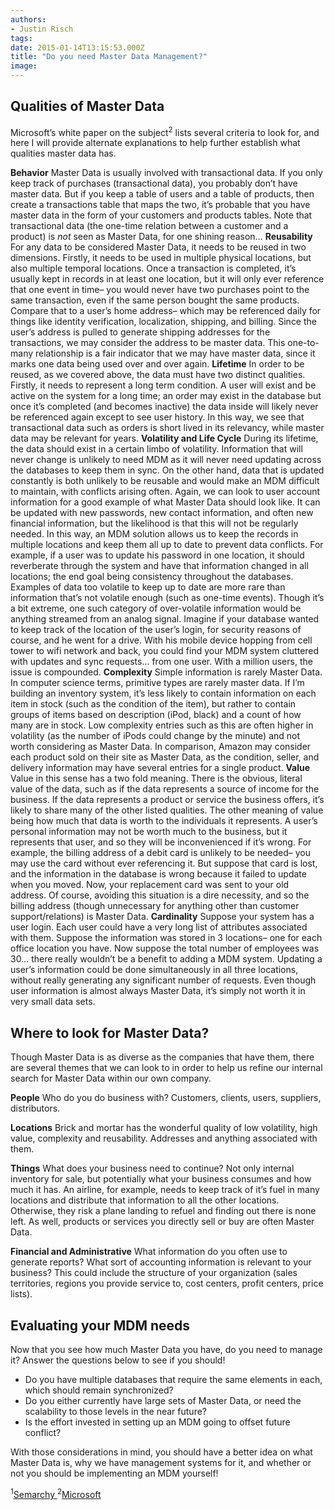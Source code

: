 ```yaml
---
authors:
- Justin Risch
tags:
date: 2015-01-14T13:15:53.000Z
title: "Do you need Master Data Management?"
image: 
---
```


## Qualities of Master Data

 Microsoft’s white paper on the subject<sup>2</sup> lists several criteria to look for, and here I will provide alternate explanations to help further establish what qualities master data has.

**Behavior**
 Master Data is usually involved with transactional data. If you only keep track of purchases (transactional data), you probably don’t have master data. But if you keep a table of users and a table of products, then create a transactions table that maps the two, it’s probable that you have master data in the form of your customers and products tables. Note that transactional data (the one-time relation between a customer and a product) is *not* seen as Master Data, for one shining reason…
**Reusability**
 For any data to be considered Master Data, it needs to be reused in two dimensions. Firstly, it needs to be used in multiple physical locations, but also multiple temporal locations. Once a transaction is completed, it’s usually kept in records in at least one location, but it will only ever reference that one event in time– you would never have two purchases point to the same transaction, even if the same person bought the same products.
 Compare that to a user’s home address– which may be referenced daily for things like identity verification, localization, shipping, and billing. Since the user’s address is pulled to generate shipping addresses for the transactions, we may consider the address to be master data. This one-to-many relationship is a fair indicator that we may have master data, since it marks one data being used over and over again.
**Lifetime**
 In order to be reused, as we covered above, the data must have two distinct qualities. Firstly, it needs to represent a long term condition. A user will exist and be active on the system for a long time; an order may exist in the database but once it’s completed (and becomes inactive) the data inside will likely never be referenced again except to see user history. In this way, we see that transactional data such as orders is short lived in its relevancy, while master data may be relevant for years.
**Volatility and Life Cycle**
 During its lifetime, the data should exist in a certain limbo of volatility. Information that will never change is unlikely to need MDM as it will never need updating across the databases to keep them in sync. On the other hand, data that is updated constantly is both unlikely to be reusable and would make an MDM difficult to maintain, with conflicts arising often. Again, we can look to user account information for a good example of what Master Data should look like. It can be updated with new passwords, new contact information, and often new financial information, but the likelihood is that this will not be regularly needed. In this way, an MDM solution allows us to keep the records in multiple locations and keep them all up to date to prevent data conflicts. For example, if a user was to update his password in one location, it should reverberate through the system and have that information changed in all locations; the end goal being consistency throughout the databases.
 Examples of data too volatile to keep up to date are more rare than information that’s not volatile enough (such as one-time events). Though it’s a bit extreme, one such category of over-volatile information would be anything streamed from an analog signal. Imagine if your database wanted to keep track of the location of the user’s login, for security reasons of course, and he went for a drive. With his mobile device hopping from cell tower to wifi network and back, you could find your MDM system cluttered with updates and sync requests… from one user. With a million users, the issue is compounded.
**Complexity**
 Simple information is rarely Master Data. In computer science terms, primitive types are rarely master data. If I’m building an inventory system, it’s less likely to contain information on each item in stock (such as the condition of the item), but rather to contain groups of items based on description (iPod, black) and a count of how many are in stock. Low complexity entries such as this are often higher in volatility (as the number of iPods could change by the minute) and not worth considering as Master Data. In comparison, Amazon may consider each product sold on their site as Master Data, as the condition, seller, and delivery information may have several entries for a single product.
**Value**
 Value in this sense has a two fold meaning. There is the obvious, literal value of the data, such as if the data represents a source of income for the business. If the data represents a product or service the business offers, it’s likely to share many of the other listed qualities.
 The other meaning of value being how much that data is worth to the individuals it represents. A user’s personal information may not be worth much to the business, but it represents that user, and so they will be inconvenienced if it’s wrong. For example, the billing address of a debit card is unlikely to be needed– you may use the card without ever referencing it. But suppose that card is lost, and the information in the database is wrong because it failed to update when you moved. Now, your replacement card was sent to your old address. Of course, avoiding this situation is a dire necessity, and so the billing address (though unnecessary for anything other than customer support/relations) is Master Data.
**Cardinality**
 Suppose your system has a user login. Each user could have a very long list of attributes associated with them. Suppose the information was stored in 3 locations– one for each office location you have. Now suppose the total number of employees was 30… there really wouldn’t be a benefit to adding a MDM system. Updating a user’s information could be done simultaneously in all three locations, without really generating any significant number of requests. Even though user information is almost always Master Data, it’s simply not worth it in very small data sets.

## Where to look for Master Data?

 Though Master Data is as diverse as the companies that have them, there are several themes that we can look to in order to help us refine our internal search for Master Data within our own company.

**People**
 Who do you do business with? Customers, clients, users, suppliers, distributors.

**Locations**
 Brick and mortar has the wonderful quality of low volatility, high value, complexity and reusability. Addresses and anything associated with them.

**Things**
 What does your business need to continue? Not only internal inventory for sale, but potentially what your business consumes and how much it has. An airline, for example, needs to keep track of it’s fuel in many locations and distribute that information to all the other locations. Otherwise, they risk a plane landing to refuel and finding out there is none left. As well, products or services you directly sell or buy are often Master Data.

**Financial and Administrative**
 What information do you often use to generate reports? What sort of accounting information is relevant to your business? This could include the structure of your organization (sales territories, regions you provide service to, cost centers, profit centers, price lists).

## Evaluating your MDM needs

Now that you see how much Master Data you have, do you need to manage it? Answer the questions below to see if you should!

- Do you have multiple databases that require the same elements in each, which should remain synchronized?
- Do you either currently have large sets of Master Data, or need the scalability to those levels in the near future?
- Is the effort invested in setting up an MDM going to offset future conflict?

 With those considerations in mind, you should have a better idea on what Master Data is, why we have management systems for it, and whether or not you should be implementing an MDM yourself!

<sup>1</sup>[Semarchy ](http://www.semarchy.com/en/overview/what-is-master-data/)
<sup>2</sup>[Microsoft](http://msdn.microsoft.com/en-us/library/bb190163.aspx#mdm04_topic2)
